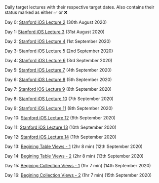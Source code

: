 
Daily target lectures with their respective target dates. Also contains their status marked as either :white_check_mark: or :x:

Day 0: [Stanford iOS Lecture 2](https://www.youtube.com/watch?v=4GjXq2Sr55Q&t=2196s) (30th August 2020) 

Day 1: [Stanford iOS Lecture 3](https://www.youtube.com/watch?v=SIYdYpPXil4&t=4s) (31st August 2020)

Day 2: [Stanford iOS Lecture 4](https://www.youtube.com/watch?v=eHEeWzFP6O4) (1st September 2020)

Day 3: [Stanford iOS Lecture 5](https://www.youtube.com/watch?v=oDKDGCRdSHc) (2nd September 2020)

Day 4: [Stanford iOS Lecture 6](https://www.youtube.com/watch?v=3krC2c56ceQ) (3rd September 2020)

Day 5: [Stanford iOS Lecture 7](https://www.youtube.com/watch?v=tmx-OwkBWxA) (4th September 2020)

Day 6: [Stanford iOS Lecture 8](https://www.youtube.com/watch?v=mz-rNLWJ0bk&list=PLpGHT1n4-mAtTj9oywMWoBx0dCGd51_yG&index=8) (5th September 2020)

Day 7: [Stanford iOS Lecture 9](https://www.youtube.com/watch?v=0i152oA3T3s&list=PLpGHT1n4-mAtTj9oywMWoBx0dCGd51_yG&index=7) (6th September 2020)

Day 8: [Stanford iOS Lecture 10](https://www.youtube.com/watch?v=CKexGQuIO7E&list=PLpGHT1n4-mAtTj9oywMWoBx0dCGd51_yG&index=6) (7th September 2020)

Day 9: [Stanford iOS Lecture 11](https://www.youtube.com/watch?v=fCfC6m7XUew&list=PLpGHT1n4-mAtTj9oywMWoBx0dCGd51_yG&index=3) (8th September 2020)

Day 10: [Stanford iOS Lecture 12](https://www.youtube.com/watch?v=yOhyOpXvaec&list=PLpGHT1n4-mAtTj9oywMWoBx0dCGd51_yG&index=1) (9th September 2020)

Day 11: [Stanford iOS Lecture 13](https://www.youtube.com/watch?v=fTNPRhGGP-0&list=PLpGHT1n4-mAtTj9oywMWoBx0dCGd51_yG&index=2) (10th September 2020)

Day 12: [Stanford iOS Lecture 14](https://www.youtube.com/watch?v=GRX5Dha_Clw&list=PLpGHT1n4-mAtTj9oywMWoBx0dCGd51_yG&index=4) (11th September 2020)

Day 13: [Begining Table Views - 1](https://www.raywenderlich.com/5995-beginning-table-views) (2hr 8 min) (12th September 2020)

Day 14: [Begining Table Views - 2](https://www.raywenderlich.com/5995-beginning-table-views) (2hr 8 min) (13th September 2020)

Day 15: [Begining Collection Views - 1](https://www.raywenderlich.com/6308-beginning-collection-views) (1hr 7 min) (14th September 2020)

Day 16: [Begining Collection Views - 2](https://www.raywenderlich.com/6308-beginning-collection-views) (1hr 7 min) (15th September 2020)







